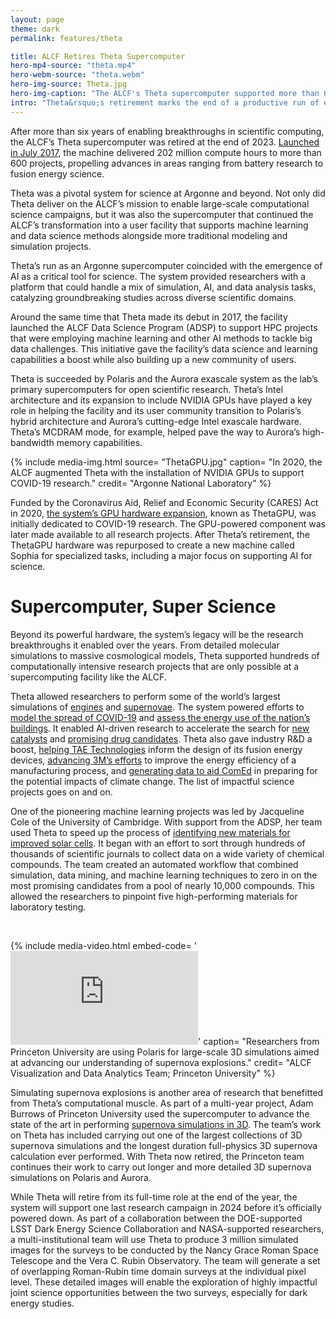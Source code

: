 ```yaml
---
layout: page
theme: dark
permalink: features/theta

title: ALCF Retires Theta Supercomputer
hero-mp4-source: "theta.mp4"
hero-webm-source: "theta.webm"
hero-img-source: Theta.jpg
hero-img-caption: "The ALCF's Theta supercomputer supported more than 600 research projects before being retired at the end of 2023."
intro: "Theta&rsquo;s retirement marks the end of a productive run of enabling groundbreaking research across diverse fields, including materials discovery, supernova simulations, and AI for science."
---
```



After more than six years of enabling breakthroughs in scientific computing, the ALCF’s Theta supercomputer was retired at the end of 2023. [Launched in July 2017](https://www.alcf.anl.gov/news/argonnes-theta-supercomputer-goes-online), the machine delivered 202 million compute hours to more than 600 projects, propelling advances in areas ranging from battery research to fusion energy science.

Theta was a pivotal system for science at Argonne and beyond. Not only did Theta deliver on the ALCF’s mission to enable large-scale computational science campaigns, but it was also the supercomputer that continued the ALCF’s transformation into a user facility that supports machine learning and data science methods alongside more traditional modeling and simulation projects.

Theta’s run as an Argonne supercomputer coincided with the emergence of AI as a critical tool for science. The system provided researchers with a platform that could handle a mix of simulation, AI, and data analysis tasks, catalyzing groundbreaking studies across diverse scientific domains.  

Around the same time that Theta made its debut in 2017, the facility launched the ALCF Data Science Program (ADSP) to support HPC projects that were employing machine learning and other AI methods to tackle big data challenges. This initiative gave the facility’s data science and learning capabilities a boost while also building up a new community of users.

Theta is succeeded by Polaris and the Aurora exascale system as the lab’s primary supercomputers for open scientific research. Theta’s Intel architecture and its expansion to include NVIDIA GPUs have played a key role in helping the facility and its user community transition to Polaris’s hybrid architecture and Aurora’s cutting-edge Intel exascale hardware. Theta’s MCDRAM mode, for example, helped pave the way to Aurora’s high-bandwidth memory capabilities. 

{% include media-img.html
   source= "ThetaGPU.jpg"
   caption= "In 2020, the ALCF augmented Theta with the installation of NVIDIA GPUs to support COVID-19 research."
   credit= "Argonne National Laboratory"
%}

Funded by the Coronavirus Aid, Relief and Economic Security (CARES) Act in 2020, [the system’s GPU hardware expansion](https://www.alcf.anl.gov/news/argonne-augments-theta-supercomputer-gpus-accelerate-coronavirus-research), known as ThetaGPU, was initially dedicated to COVID-19 research. The GPU-powered component was later made available to all research projects. After Theta’s retirement, the ThetaGPU hardware was repurposed to create a new machine called Sophia for specialized tasks, including a major focus on supporting AI for science. 

# Supercomputer, Super Science

Beyond its powerful hardware, the system’s legacy will be the research breakthroughs it enabled over the years. From detailed molecular simulations to massive cosmological models, Theta supported hundreds of computationally intensive research projects that are only possible at a supercomputing facility like the ALCF. 

Theta allowed researchers to perform some of the world’s largest simulations of [engines](https://www.alcf.anl.gov/news/argonne-conducts-largest-ever-simulation-flow-inside-internal-combustion-engine) and [supernovae](https://www.alcf.anl.gov/news/largest-collection-3d-supernova-simulations-leads-new-insights-explosion-dynamics). The system powered efforts to [model the spread of COVID-19](https://www.alcf.anl.gov/news/argonne-epidemiological-supercomputing-model-showcases-innovation) and [assess the energy use of the nation’s buildings](https://www.alcf.anl.gov/news/argonne-supercomputing-resources-power-energy-savings-analysis). It enabled AI-driven research to accelerate the search for [new catalysts](https://www.alcf.anl.gov/news/machine-learning-model-speeds-assessing-catalysts-decarbonization-technology-months) and [promising drug candidates](https://www.alcf.anl.gov/news/researchers-leverage-argonne-s-theta-supercomputer-identify-covid-19-targets-and-therapeutics). Theta also gave industry R&D a boost, [helping TAE Technologies](https://www.alcf.anl.gov/news/argonne-and-tae-technologies-heating-plasma-energy-research) inform the design of its fusion energy devices, [advancing 3M’s efforts](https://www.alcf.anl.gov/news/new-machine-learning-simulations-reduce-energy-need-mask-fabrics-other-materials) to improve the energy efficiency of a manufacturing process, and [generating data to aid ComEd](https://www.alcf.anl.gov/news/comed-report-shows-how-science-and-supercomputers-help-utilities-adapt-climate-change) in preparing for the potential impacts of climate change. The list of impactful science projects goes on and on.

One of the pioneering machine learning projects was led by Jacqueline Cole of the University of Cambridge. With support from the ADSP, her team used Theta to speed up the process of [identifying new materials for improved solar cells](https://www.alcf.anl.gov/news/scientists-use-machine-learning-identify-high-performing-solar-materials). It began with an effort to sort through hundreds of thousands of scientific journals to collect data on a wide variety of chemical compounds. The team created an automated workflow that combined simulation, data mining, and machine learning techniques to zero in on the most promising candidates from a pool of nearly 10,000 compounds. This allowed the researchers to pinpoint five high-performing materials for laboratory testing.

<br>

{% include media-video.html
   embed-code= '<iframe src="https://www.youtube.com/embed/vpg9C0w4TVw" title="YouTube video player" frameborder="0" allow="accelerometer; autoplay; clipboard-write; encrypted-media; gyroscope; picture-in-picture; web-share" allowfullscreen></iframe>'
   caption= "Researchers from Princeton University are using Polaris for large-scale 3D simulations aimed at advancing our understanding of supernova explosions."
   credit= "ALCF Visualization and Data Analytics Team; Princeton University"
%}


Simulating supernova explosions is another area of research that benefitted from Theta’s computational muscle. As part of a multi-year project, Adam Burrows of Princeton University used the supercomputer to advance the state of the art in performing [supernova simulations in 3D](https://www.alcf.anl.gov/news/simulating-supernova-explosions-3d). The team’s work on Theta has included carrying out one of the largest collections of 3D supernova simulations and the longest duration full-physics 3D supernova calculation ever performed. With Theta now retired, the Princeton team continues their work to carry out longer and more detailed 3D supernova simulations on Polaris and Aurora. 

While Theta will retire from its full-time role at the end of the year, the system will support one last research campaign in 2024 before it’s officially powered down. As part of a collaboration between the DOE-supported LSST Dark Energy Science Collaboration and NASA-supported researchers, a multi-institutional team will use Theta to produce 3 million simulated images for the surveys to be conducted by the Nancy Grace Roman Space Telescope and the Vera C. Rubin Observatory. The team will generate a set of overlapping Roman-Rubin time domain surveys at the individual pixel level. These detailed images will enable the exploration of highly impactful joint science opportunities between the two surveys, especially for dark energy studies.

